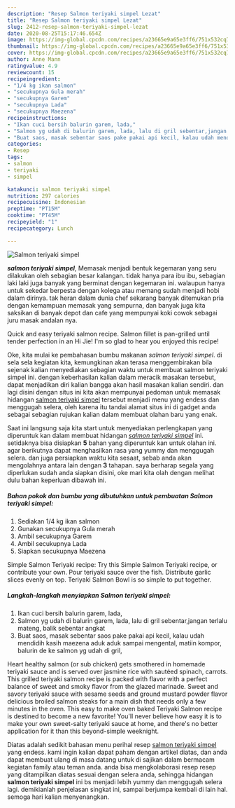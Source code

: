 ```yaml
---
description: "Resep Salmon teriyaki simpel Lezat"
title: "Resep Salmon teriyaki simpel Lezat"
slug: 2412-resep-salmon-teriyaki-simpel-lezat
date: 2020-08-25T15:17:46.654Z
image: https://img-global.cpcdn.com/recipes/a23665e9a65e3ff6/751x532cq70/salmon-teriyaki-simpel-foto-resep-utama.jpg
thumbnail: https://img-global.cpcdn.com/recipes/a23665e9a65e3ff6/751x532cq70/salmon-teriyaki-simpel-foto-resep-utama.jpg
cover: https://img-global.cpcdn.com/recipes/a23665e9a65e3ff6/751x532cq70/salmon-teriyaki-simpel-foto-resep-utama.jpg
author: Anne Mann
ratingvalue: 4.9
reviewcount: 15
recipeingredient:
- "1/4 kg ikan salmon"
- "secukupnya Gula merah"
- "secukupnya Garem"
- "secukupnya Lada"
- "secukupnya Maezena"
recipeinstructions:
- "Ikan cuci bersih balurin garem, lada,"
- "Salmon yg udah di balurin garem, lada, lalu di gril sebentar,jangan terlalu mateng, balik sebentar angkat"
- "Buat saos, masak sebentar saos pake pakai api kecil, kalau udah mendidih kasih maezena aduk aduk sampai mengental, matiin kompor, balurin de ke salmon yg udah di gril,"
categories:
- Resep
tags:
- salmon
- teriyaki
- simpel

katakunci: salmon teriyaki simpel 
nutrition: 297 calories
recipecuisine: Indonesian
preptime: "PT15M"
cooktime: "PT45M"
recipeyield: "1"
recipecategory: Lunch

---
```



![Salmon teriyaki simpel](https://img-global.cpcdn.com/recipes/a23665e9a65e3ff6/751x532cq70/salmon-teriyaki-simpel-foto-resep-utama.jpg)

<b><i>salmon teriyaki simpel</i></b>, Memasak menjadi bentuk kegemaran yang seru dilakukan oleh sebagian besar kalangan. tidak hanya para ibu ibu, sebagian laki laki juga banyak yang berminat dengan kegemaran ini. walaupun hanya untuk sekedar berpesta dengan kolega atau memang sudah menjadi hobi dalam dirinya. tak heran dalam dunia chef sekarang banyak ditemukan pria dengan kemampuan memasak yang sempurna, dan banyak juga kita saksikan di banyak depot dan cafe yang mempunyai koki cowok sebagai juru masak andalan nya.

Quick and easy teriyaki salmon recipe. Salmon fillet is pan-grilled until tender perfection in an Hi Jie! I&#39;m so glad to hear you enjoyed this recipe!

Oke, kita mulai ke pembahasan bumbu makanan <i>salmon teriyaki simpel</i>. di sela sela kegiatan kita, kemungkinan akan terasa menggembirakan bila sejenak kalian menyediakan sebagian waktu untuk membuat salmon teriyaki simpel ini. dengan keberhasilan kalian dalam meracik masakan tersebut, dapat menjadikan diri kalian bangga akan hasil masakan kalian sendiri. dan lagi disini dengan situs ini kita akan mempunyai pedoman untuk memasak hidangan <u>salmon teriyaki simpel</u> tersebut menjadi menu yang endess dan menggugah selera, oleh karena itu tandai alamat situs ini di gadget anda sebagai sebagian rujukan kalian dalam membuat olahan baru yang enak.


Saat ini langsung saja kita start untuk menyediakan perlengkapan yang diperuntuk kan dalam membuat hidangan <u><i>salmon teriyaki simpel</i></u> ini. setidaknya bisa disiapkan <b>5</b> bahan yang diperuntuk kan untuk olahan ini. agar berikutnya dapat menghasilkan rasa yang yummy dan menggugah selera. dan juga persiapkan waktu kita sesaat, sebab anda akan mengolahnya antara lain dengan <b>3</b> tahapan. saya berharap segala yang diperlukan sudah anda siapkan disini, oke mari kita olah dengan melihat dulu bahan keperluan dibawah ini.

<!--inarticleads1-->

##### Bahan pokok dan bumbu yang dibutuhkan untuk pembuatan Salmon teriyaki simpel:

1. Sediakan 1/4 kg ikan salmon
1. Gunakan secukupnya Gula merah
1. Ambil secukupnya Garem
1. Ambil secukupnya Lada
1. Siapkan secukupnya Maezena


Simple Salmon Teriyaki recipe: Try this Simple Salmon Teriyaki recipe, or contribute your own. Pour teriyaki sauce over the fish. Distribute garlic slices evenly on top. Teriyaki Salmon Bowl is so simple to put together. 

<!--inarticleads2-->

##### Langkah-langkah menyiapkan Salmon teriyaki simpel:

1. Ikan cuci bersih balurin garem, lada,
1. Salmon yg udah di balurin garem, lada, lalu di gril sebentar,jangan terlalu mateng, balik sebentar angkat
1. Buat saos, masak sebentar saos pake pakai api kecil, kalau udah mendidih kasih maezena aduk aduk sampai mengental, matiin kompor, balurin de ke salmon yg udah di gril,


Heart healthy salmon (or sub chicken) gets smothered in homemade teriyaki sauce and is served over jasmine rice with sautéed spinach, carrots. This grilled teriyaki salmon recipe is packed with flavor with a perfect balance of sweet and smoky flavor from the glazed marinade. Sweet and savory teriyaki sauce with sesame seeds and ground mustard powder flavor delicious broiled salmon steaks for a main dish that needs only a few minutes in the oven. This easy to make oven baked Teriyaki Salmon recipe is destined to become a new favorite! You&#39;ll never believe how easy it is to make your own sweet-salty teriyaki sauce at home, and there&#39;s no better application for it than this beyond-simple weeknight. 

Diatas adalah sedikit bahasan menu perihal resep <u>salmon teriyaki simpel</u> yang endess. kami ingin kalian dapat paham dengan artikel diatas, dan anda dapat membuat ulang di masa datang untuk di sajikan dalam bermacam kegiatan family atau teman anda. anda bisa mengkolaborasi resep resep yang ditampilkan diatas sesuai dengan selera anda, sehingga hidangan <b>salmon teriyaki simpel</b> ini bs menjadi lebih yummy dan menggugah selera lagi. demikianlah penjelasan singkat ini, sampai berjumpa kembali di lain hal. semoga hari kalian menyenangkan.
